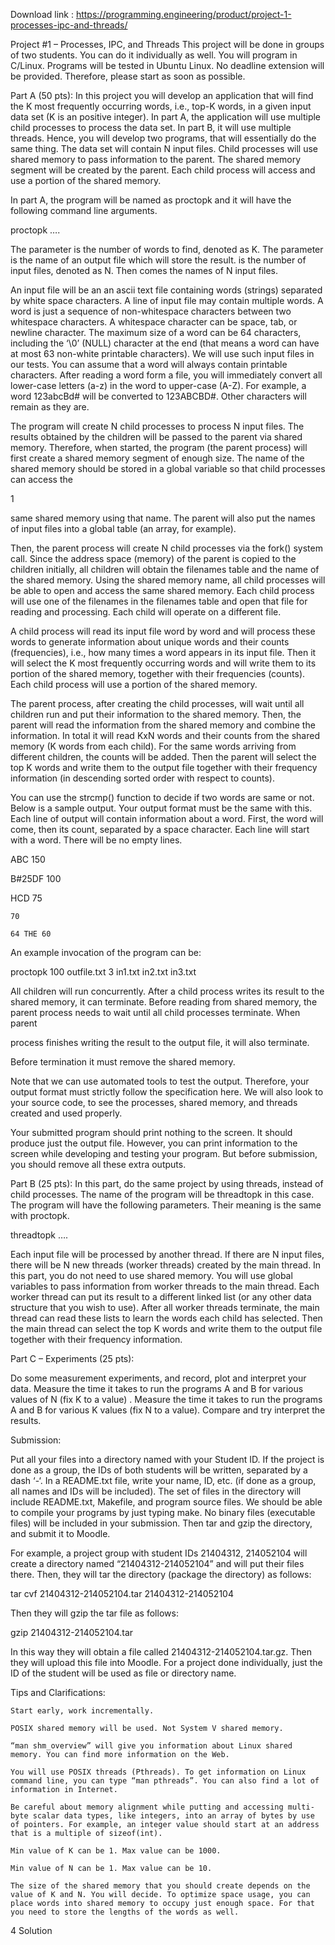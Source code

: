 Download link : https://programming.engineering/product/project-1-processes-ipc-and-threads/

Project #1 – Processes, IPC, and Threads
This project will be done in groups of two students. You can do it individually as well. You will program in C/Linux. Programs will be tested in Ubuntu Linux. No deadline extension will be provided. Therefore, please start as soon as possible.

Part A (50 pts): In this project you will develop an application that will find the K most frequently occurring words, i.e., top-K words, in a given input data set (K is an positive integer). In part A, the application will use multiple child processes to process the data set. In part B, it will use multiple threads. Hence, you will develop two programs, that will essentially do the same thing. The data set will contain N input files. Child processes will use shared memory to pass information to the parent. The shared memory segment will be created by the parent. Each child process will access and use a portion of the shared memory.

In part A, the program will be named as proctopk and it will have the following command line arguments.

proctopk <K> <outfile> <N> <infile1> …. <infileN>

The parameter <K> is the number of words to find, denoted as K. The <outfile> parameter is the name of an output file which will store the result. <N> is the number of input files, denoted as N. Then comes the names of N input files.

An input file will be an an ascii text file containing words (strings) separated by white space characters. A line of input file may contain multiple words. A word is just a sequence of non-whitespace characters between two whitespace characters. A whitespace character can be space, tab, or newline character. The maximum size of a word can be 64 characters, including the ‘\0’ (NULL) character at the end (that means a word can have at most 63 non-white printable characters). We will use such input files in our tests. You can assume that a word will always contain printable characters. After reading a word form a file, you will immediately convert all lower-case letters (a-z) in the word to upper-case (A-Z). For example, a word 123abcBd# will be converted to 123ABCBD#. Other characters will remain as they are.

The program will create N child processes to process N input files. The results obtained by the children will be passed to the parent via shared memory. Therefore, when started, the program (the parent process) will first create a shared memory segment of enough size. The name of the shared memory should be stored in a global variable so that child processes can access the

1

same shared memory using that name. The parent will also put the names of input files into a global table (an array, for example).

Then, the parent process will create N child processes via the fork() system call. Since the address space (memory) of the parent is copied to the children initially, all children will obtain the filenames table and the name of the shared memory. Using the shared memory name, all child processes will be able to open and access the same shared memory. Each child process will use one of the filenames in the filenames table and open that file for reading and processing. Each child will operate on a different file.

A child process will read its input file word by word and will process these words to generate information about unique words and their counts (frequencies), i.e., how many times a word appears in its input file. Then it will select the K most frequently occurring words and will write them to its portion of the shared memory, together with their frequencies (counts). Each child process will use a portion of the shared memory.

The parent process, after creating the child processes, will wait until all children run and put their information to the shared memory. Then, the parent will read the information from the shared memory and combine the information. In total it will read KxN words and their counts from the shared memory (K words from each child). For the same words arriving from different children, the counts will be added. Then the parent will select the top K words and write them to the output file together with their frequency information (in descending sorted order with respect to counts).

You can use the strcmp() function to decide if two words are same or not. Below is a sample output. Your output format must be the same with this. Each line of output will contain information about a word. First, the word will come, then its count, separated by a space character. Each line will start with a word. There will be no empty lines.

ABC 150

B#25DF 100

HCD 75

    70

    64 THE 60

An example invocation of the program can be:

proctopk 100 outfile.txt 3 in1.txt in2.txt in3.txt

All children will run concurrently. After a child process writes its result to the shared memory, it can terminate. Before reading from shared memory, the parent process needs to wait until all child processes terminate. When parent

process finishes writing the result to the output file, it will also terminate.

Before termination it must remove the shared memory.

Note that we can use automated tools to test the output. Therefore, your output format must strictly follow the specification here. We will also look to your source code, to see the processes, shared memory, and threads created and used properly.

Your submitted program should print nothing to the screen. It should produce just the output file. However, you can print information to the screen while developing and testing your program. But before submission, you should remove all these extra outputs.

Part B (25 pts): In this part, do the same project by using threads, instead of child processes. The name of the program will be threadtopk in this case. The program will have the following parameters. Their meaning is the same with proctopk.

threadtopk <K> <outfile> <N> <infile1> …. <infileN>

Each input file will be processed by another thread. If there are N input files, there will be N new threads (worker threads) created by the main thread. In this part, you do not need to use shared memory. You will use global variables to pass information from worker threads to the main thread. Each worker thread can put its result to a different linked list (or any other data structure that you wish to use). After all worker threads terminate, the main thread can read these lists to learn the words each child has selected. Then the main thread can select the top K words and write them to the output file together with their frequency information.

Part C – Experiments (25 pts):

Do some measurement experiments, and record, plot and interpret your data. Measure the time it takes to run the programs A and B for various values of N (fix K to a value) . Measure the time it takes to run the programs A and B for various K values (fix N to a value). Compare and try interpret the results.

Submission:

Put all your files into a directory named with your Student ID. If the project is done as a group, the IDs of both students will be written, separated by a dash ‘-‘. In a README.txt file, write your name, ID, etc. (if done as a group, all names and IDs will be included). The set of files in the directory will include README.txt, Makefile, and program source files. We should be able to compile your programs by just typing make. No binary files (executable files) will be included in your submission. Then tar and gzip the directory, and submit it to Moodle.

For example, a project group with student IDs 21404312, 214052104 will create a directory named “21404312-214052104” and will put their files there. Then, they will tar the directory (package the directory) as follows:

tar cvf 21404312-214052104.tar 21404312-214052104

Then they will gzip the tar file as follows:

gzip 21404312-214052104.tar

In this way they will obtain a file called 21404312-214052104.tar.gz. Then they will upload this file into Moodle. For a project done individually, just the ID of the student will be used as file or directory name.

Tips and Clarifications:

    Start early, work incrementally.

    POSIX shared memory will be used. Not System V shared memory.

    “man shm_overview” will give you information about Linux shared memory. You can find more information on the Web.

    You will use POSIX threads (Pthreads). To get information on Linux command line, you can type “man pthreads”. You can also find a lot of information in Internet.

    Be careful about memory alignment while putting and accessing multi-byte scalar data types, like integers, into an array of bytes by use of pointers. For example, an integer value should start at an address that is a multiple of sizeof(int).

    Min value of K can be 1. Max value can be 1000.

    Min value of N can be 1. Max value can be 10.

    The size of the shared memory that you should create depends on the value of K and N. You will decide. To optimize space usage, you can place words into shared memory to occupy just enough space. For that you need to store the lengths of the words as well.

4
Solution
